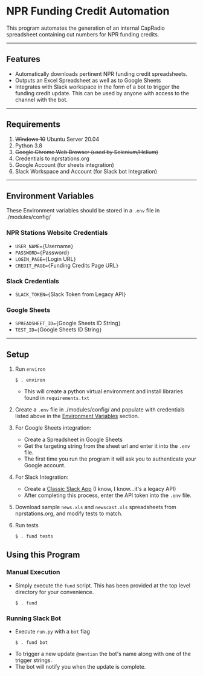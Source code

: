 # NPR Funding Credit Automation

This program automates the generation of an internal CapRadio spreadsheet containing cut numbers for NPR funding credits. 

---

## Features
- Automatically downloads pertinent NPR funding credit spreadsheets.
- Outputs an Excel Spreadsheet as well as to Google Sheets
- Integrates with Slack workspace in the form of a bot to trigger the funding credit update. This can be used by anyone with access to the channel with the bot.

---

## Requirements
1. ~~Windows 10~~ Ubuntu Server 20.04
2. Python 3.8
3. ~~Google Chrome Web Browser (used by Selenium/Helium)~~
4. Credentials to nprstations.org
5. Google Account (for sheets integration)
6. Slack Workspace and Account (for Slack bot Integration)

---

## Environment Variables

These Environment variables should be stored in a `.env` file in ./modules/config/

### NPR Stations Website Credentials
- ```USER_NAME={```Username```}```
- ```PASSWORD={```Password```}```
- ```LOGIN_PAGE={```Login URL```}```
- ```CREDIT_PAGE={```Funding Credits Page URL```}```

### Slack Credentials
- ```SLACK_TOKEN={```Slack Token from Legacy API```}```

### Google Sheets
- ```SPREADSHEET_ID={```Google Sheets ID String```}```
- ```TEST_ID={```Google Sheets ID String```}```

----

## Setup
1. Run `environ`
    ```
    $ . environ
    ```
    - This will create a python virtual environment and install libraries found in `requirements.txt`

2. Create a `.env` file in ./modules/config/ and populate with credentials listed above in the [Environment Variables](#environment-variables) section.

3. For Google Sheets integration:
    - Create a Spreadsheet in Google Sheets
    - Get the targeting string from the sheet url and enter it into the `.env` file.
    - The first time you run the program it will ask you to authenticate your Google account.

4. For Slack Integration:
    - Create a [Classic Slack App](https://slack.dev/python-slackclient/) (I know, I know...it's a legacy API)
    - After completing this process, enter the API token into the `.env` file.

5. Download sample `news.xls` and `newscast.xls` spreadsheets from nprstations.org, and modify tests to match. 

6. Run tests
    ```
    $ . fund tests
    ```


## Using this Program

### Manual Execution
- Simply execute the `fund` script. This has been provided at the top level directory for your convenience.
    ```
    $ . fund
    ```

### Running Slack Bot
- Execute `run.py` with a `bot` flag
    ```
    $ . fund bot
    ```
- To trigger a new update `@mention` the bot's name along with one of the trigger strings. 
- The bot will notify you when the update is complete. 